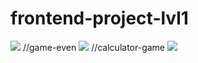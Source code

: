 # frontend-project-lvl1

<a href="https://codeclimate.com/github/codeclimate/codeclimate/maintainability"><img src="https://api.codeclimate.com/v1/badges/a99a88d28ad37a79dbf6/maintainability" /></a>
//game-even
<a href="https://asciinema.org/a/lGPvZUoDTR5Sq9XHhT3NqPUax" target="_blank"><img src="https://asciinema.org/a/lGPvZUoDTR5Sq9XHhT3NqPUax.svg" /></a>
//calculator-game
<a href="https://asciinema.org/a/BAe4XEYticmNuxMOjgpyR1kjw" target="_blank"><img src="https://asciinema.org/a/BAe4XEYticmNuxMOjgpyR1kjw.svg" /></a>
